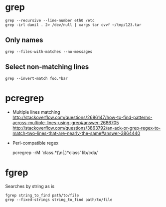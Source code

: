 # grep

    grep --recursive --line-number eth0 /etc
    grep -irl danil . 2> /dev/null | xargs tar cvvf ~/tmp/123.tar

## Only names

    grep --files-with-matches --no-messages

## Select non-matching lines

    grep --invert-match foo.*bar

# pcregrep

* Multiple lines matching
  <http://stackoverflow.com/questions/2686147/how-to-find-patterns-across-multiple-lines-using-grep#answer-2686705>
  <http://stackoverflow.com/questions/3863792/an-ack-or-grep-regex-to-match-two-lines-that-are-nearly-the-same#answer-3864440>
* Perl-compatible regex

    pcregrep -rM 'class.*(\n|.)*class' lib/cda/

# fgrep

Searches by string as is

    fgrep string_to_find path/to/file
    grep --fixed-strings string_to_find path/to/file
